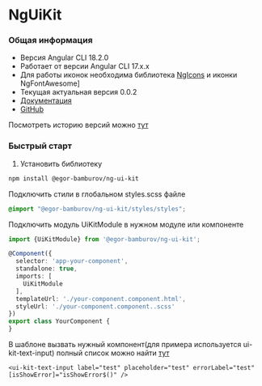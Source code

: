 # NgUiKit

### Общая информация
- Версия Angular CLI 18.2.0
- Работает от версии Angular CLI 17.x.x
- Для работы иконок необходима библиотека [NgIcons](https://github.com/ng-icons/ng-icons) и иконки NgFontAwesome]
- Текущая актуальная версия 0.0.2
- [Документация](https://github.com/EgorBamburov/angular-ui-kit)
- [GitHub](https://github.com/EgorBamburov/angular-ui-kit)

Посмотреть историю версий можно [тут](https://github.com/EgorBamburov/angular-ui-kit/blob/master/projects/ng-ui-kit/changes/main.md)
### Быстрый старт 
1. Установить библиотеку
```bash
npm install @egor-bamburov/ng-ui-kit
```
Подключить стили в глобальном styles.scss файле
```scss
@import "@egor-bamburov/ng-ui-kit/styles/styles";
```
Подключить модуль UiKitModule в нужном модуле или компоненте
```ts
import {UiKitModule} from '@egor-bamburov/ng-ui-kit';

@Component({
  selector: 'app-your-component',
  standalone: true,
  imports: [
    UiKitModule
  ],
  templateUrl: './your-component.component.html',
  styleUrl: './your-component.component..scss'
})
export class YourComponent {
}
```
В шаблоне вызвать нужный компонент(для примера используется ui-kit-text-input) полный список можно найти [тут](https://github.com/EgorBamburov/angular-ui-kit)
```angular2html
<ui-kit-text-input label="test" placeholder="test" errorLabel="test" [isShowError]="isShowError$()" />
```
